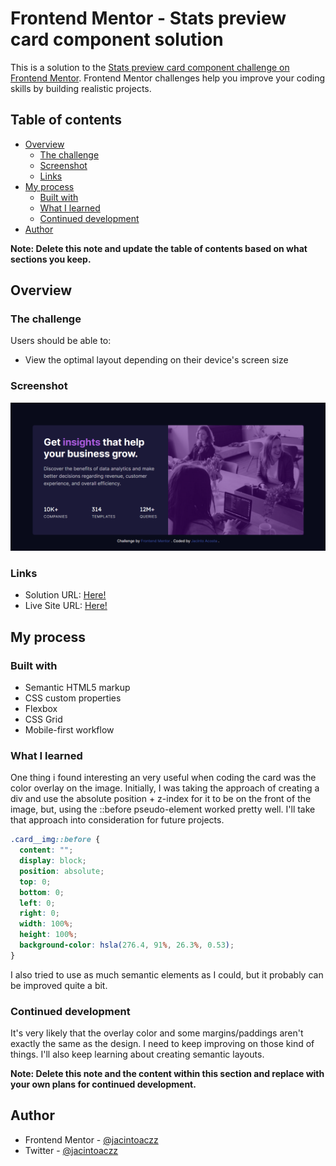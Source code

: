 # Frontend Mentor - Stats preview card component solution

This is a solution to the [Stats preview card component challenge on Frontend Mentor](https://www.frontendmentor.io/challenges/stats-preview-card-component-8JqbgoU62). Frontend Mentor challenges help you improve your coding skills by building realistic projects.

## Table of contents

- [Overview](#overview)
  - [The challenge](#the-challenge)
  - [Screenshot](#screenshot)
  - [Links](#links)
- [My process](#my-process)
  - [Built with](#built-with)
  - [What I learned](#what-i-learned)
  - [Continued development](#continued-development)
- [Author](#author)

**Note: Delete this note and update the table of contents based on what sections you keep.**

## Overview

### The challenge

Users should be able to:

- View the optimal layout depending on their device's screen size

### Screenshot

![](./assets/finished.png)

### Links

- Solution URL: [Here!](https://github.com/jacintoaczz/stats-preview-card)
- Live Site URL: [Here!](https://jacintoaczz.github.io/stats-preview-card/)

## My process

### Built with

- Semantic HTML5 markup
- CSS custom properties
- Flexbox
- CSS Grid
- Mobile-first workflow

### What I learned

One thing i found interesting an very useful when coding the card was the color overlay on the image.
Initially, I was taking the approach of creating a div and use the absolute position + z-index for it to be on the front of the image, but, using the ::before pseudo-element worked pretty well.
I'll take that approach into consideration for future projects.

```css
.card__img::before {
  content: "";
  display: block;
  position: absolute;
  top: 0;
  bottom: 0;
  left: 0;
  right: 0;
  width: 100%;
  height: 100%;
  background-color: hsla(276.4, 91%, 26.3%, 0.53);
}
```

I also tried to use as much semantic elements as I could, but it probably can be improved quite a bit.

### Continued development

It's very likely that the overlay color and some margins/paddings aren't exactly the same as the design. I need to keep improving on those kind of things.
I'll also keep learning about creating semantic layouts.

**Note: Delete this note and the content within this section and replace with your own plans for continued development.**

## Author

- Frontend Mentor - [@jacintoaczz](https://www.frontendmentor.io/profile/jacintoaczz)
- Twitter - [@jacintoaczz](https://www.twitter.com/jacintoaczz)
